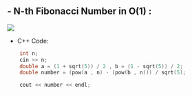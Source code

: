 ## - N-th Fibonacci Number in O(1) : 
![](https://github.com/SunnyYeahBoiii/EveryDayCode/blob/main/Code%20c%E1%BB%A7a%20Sunny/Images/Fibonacci_Formula.png?raw=true)

- C++ Code:

```c++
    int n;
	cin >> n;
	double a = (1 + sqrt(5)) / 2 , b = (1 - sqrt(5)) / 2;
	double number = (pow(a , n) - (pow(b , n))) / sqrt(5);

	cout << number << endl;
```
